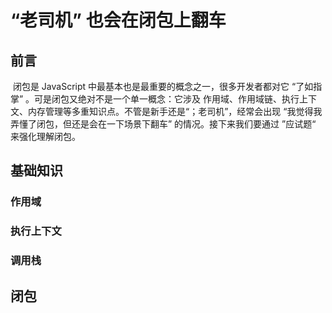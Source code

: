 # “老司机” 也会在闭包上翻车



## 前言



​		闭包是 JavaScript 中最基本也是最重要的概念之一，很多开发者都对它 “了如指掌” 。可是闭包又绝对不是一个单一概念：它涉及 作用域、作用域链、执行上下文、内存管理等多重知识点。不管是新手还是“；老司机”，经常会出现 “我觉得我弄懂了闭包，但还是会在一下场景下翻车” 的情况。接下来我们要通过 ”应试题“ 来强化理解闭包。





## 基础知识





### 作用域



### 执行上下文



### 调用栈







## 闭包

